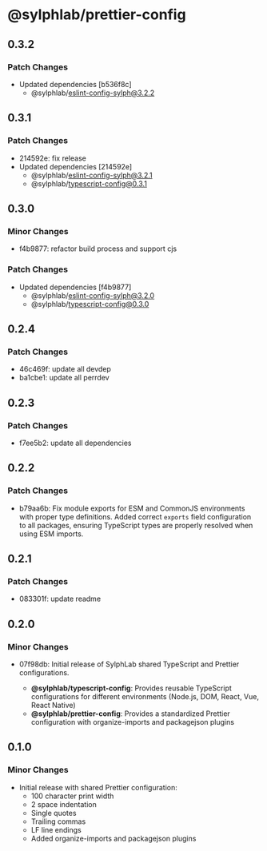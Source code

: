 # @sylphlab/prettier-config

## 0.3.2

### Patch Changes

- Updated dependencies [b536f8c]
  - @sylphlab/eslint-config-sylph@3.2.2

## 0.3.1

### Patch Changes

- 214592e: fix release
- Updated dependencies [214592e]
  - @sylphlab/eslint-config-sylph@3.2.1
  - @sylphlab/typescript-config@0.3.1

## 0.3.0

### Minor Changes

- f4b9877: refactor build process and support cjs

### Patch Changes

- Updated dependencies [f4b9877]
  - @sylphlab/eslint-config-sylph@3.2.0
  - @sylphlab/typescript-config@0.3.0

## 0.2.4

### Patch Changes

- 46c469f: update all devdep
- ba1cbe1: update all perrdev

## 0.2.3

### Patch Changes

- f7ee5b2: update all dependencies

## 0.2.2

### Patch Changes

- b79aa6b: Fix module exports for ESM and CommonJS environments with proper type definitions. Added correct `exports` field configuration to all packages, ensuring TypeScript types are properly resolved when using ESM imports.

## 0.2.1

### Patch Changes

- 083301f: update readme

## 0.2.0

### Minor Changes

- 07f98db: Initial release of SylphLab shared TypeScript and Prettier configurations.

  - **@sylphlab/typescript-config**: Provides reusable TypeScript configurations for different environments (Node.js, DOM, React, Vue, React Native)
  - **@sylphlab/prettier-config**: Provides a standardized Prettier configuration with organize-imports and packagejson plugins

## 0.1.0

### Minor Changes

- Initial release with shared Prettier configuration:
  - 100 character print width
  - 2 space indentation
  - Single quotes
  - Trailing commas
  - LF line endings
  - Added organize-imports and packagejson plugins
